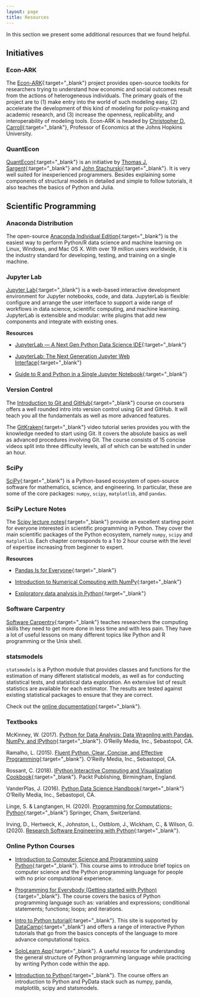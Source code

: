 ```yaml
---
layout: page
title: Resources
---
```


In this section we present some additional resources that we found helpful.

## Initiatives

### Econ-ARK

The [Econ-ARK](https://econ-ark.org){:target="_blank"} project provides open-source toolkits for researchers trying to understand how economic and social outcomes result from the actions of heterogeneous individuals. The primary goals of the project are to (1) make entry into the world of such modeling easy, (2) accelerate the development of this kind of modeling for policy-making and academic research, and (3) increase the openness, replicability, and interoperability of modeling tools. Econ-ARK is headed by [Christopher D. Carroll](http://www.econ2.jhu.edu/people/ccarroll/){:target="_blank"}, Professor of Economics at the Johns Hopkins University.

### QuantEcon

[QuantEcon](https://lectures.quantecon.org/py){:target="_blank"} is an initiative by [Thomas J. Sargent](http://www.tomsargent.com/){:target="_blank"} and [John Stachurski](http://johnstachurski.net){:target="_blank"}. It is very well suited for inexperienced programmers. Besides explaining some components of structural models in detailed and simple to follow tutorials, it also teaches the basics of Python and Julia.

## Scientific Programming

### Anaconda Distribution

The open-source [Anaconda Individual Edition](https://www.anaconda.com/distribution){:target="_blank"} is the easiest way to perform Python/R data science and machine learning on Linux, Windows, and Mac OS X. With over 19 million users worldwide, it is the industry standard for developing, testing, and training on a single machine.

### Jupyter Lab

[Jupyter Lab](https://jupyterlab.readthedocs.io){:target="_blank"} is a web-based interactive development environment for Jupyter notebooks, code, and data. JupyterLab is flexible: configure and arrange the user interface to support a wide range of workflows in data science, scientific computing, and machine learning. JupyterLab is extensible and modular: write plugins that add new components and integrate with existing ones.

**Resources**

* [JupyterLab — A Next Gen Python Data Science IDE](https://towardsdatascience.com/jupyterlab-a-next-gen-python-data-science-ide-562d216b023d){:target="_blank"}

* [JupyterLab: The Next Generation Jupyter Web Interface](https://youtu.be/ctOM-Gza04Y){:target="_blank"}

* [Guide to R and Python in a Single Jupyter Notebook](https://towardsdatascience.com/guide-to-r-and-python-in-a-single-jupyter-notebook-ff12532eb3ba){:target="_blank"}

### Version Control

The [Introduction to Git and GitHub](https://www.coursera.org/learn/introduction-git-github){:target="_blank"} course on coursera offers a well rounded intro into version control using Git and GitHub. It will teach you all the fundamentals as well as more advanced features.

The [GitKraken](https://www.gitkraken.com/resources/learn-git){:target="_blank"} video tutorial series provides you with the knowledge needed to start using Git. It covers the absolute basics as well as advanced procedures involving Git. The course consists of 15 concise videos split into three difficulty levels, all of which can be watched in under an hour.

### SciPy

[SciPy](https://www.scipy.org){:target="_blank"} is a Python-based ecosystem of open-source software for mathematics, science, and engineering. In particular, these are some of the core packages: ``numpy``, ``scipy``, ``matplotlib``, and ``pandas``.

### SciPy Lecture Notes

The [Scipy lecture notes](https://scipy-lectures.org){:target="_blank"} provide an excellent starting point for everyone interested in scientific programming in Python. They cover the main scientific packages of the Python ecosystem, namely ``numpy``, ``scipy`` and ``matplotlib``. Each chapter corresponds to a 1 to 2 hour course with the level of expertise increasing from beginner to expert.

**Resources**

* [Pandas Is for Everyone](https://youtu.be/3qDhDXNRgHE){:target="_blank"}

* [Introduction to Numerical Computing with NumPy](https://youtu.be/ZB7BZMhfPgk){:target="_blank"}

* [Exploratory data analysis in Python](https://youtu.be/W5WE9Db2RLU){:target="_blank"}

### Software Carpentry

[Software Carpentry](https://software-carpentry.org){:target="_blank"} teaches researchers the computing skills they need to get more done in less time and with less pain. They have a lot of useful lessons on many different topics like Python and R programming or the Unix shell.

### statsmodels

``statsmodels`` is a Python module that provides classes and functions for the estimation of many different statistical models, as well as for conducting statistical tests, and statistical data exploration. An extensive list of result statistics are available for each estimator. The results are tested against existing statistical packages to ensure that they are correct.

Check out the [online documentation](https://www.statsmodels.org){:target="_blank"}.

### Textbooks

McKinney, W. (2017). [Python for Data Analysis: Data Wragnling with Pandas, NumPy, and IPython](https://www.oreilly.com/library/view/python-for-data/9781491957653/){:target="_blank"}. O’Reilly Media, Inc., Sebastopol, CA.

Ramalho, L. (2015). [Fluent Python. Clear, Concise, and Effective Programming](https://www.oreilly.com/library/view/fluent-python/9781491946237/){:target="_blank"}. O’Reilly Media, Inc., Sebastopol, CA.

Rossant, C. (2018). [IPython Interactive Computing and Visualization Cookbook](https://www.packtpub.com/eu/big-data-and-business-intelligence/ipython-interactive-computing-and-visualization-cookbook-second-e){:target="_blank"}. Packt Publishing, Birmingham, England.

VanderPlas, J. (2016). [Python Data Science Handbook](https://www.oreilly.com/library/view/python-data-science/9781491912126){:target="_blank"} O’Reilly Media, Inc., Sebastopol, CA.

Linge, S. & Langtangen, H. (2020). [Programming for Computations-Python](https://link.springer.com/book/10.1007/978-3-030-16877-3#about){:target="_blank"} Springer, Cham, Switzerland.

Irving, D., Hertweck, K., Johnston, L., Ostblom, J., Wickham, C., & Wilson, G. (2020). [Research Software Engineering with Python](https://merely-useful.github.io/py-rse/){:target="_blank"}.
 
### Online Python Courses 

* [Introduction to Computer Science and Programming using Python](https://www.edx.org/course/introduction-to-computer-science-and-programming-7?source=aw&awc=6798_1604963249_06012d1fde21c03cba62cce9a5ceabde&utm_source=aw&utm_medium=affiliate_partner&utm_content=text-link&utm_term=78888_Skimlinks){:target="_blank"}. This course aims to introduce brief topics on computer science and the Python programming language for people with no prior computational experience. 

* [Programming for Everybody (Getting started with Python)](https://www.coursera.org/learn/python?specialization=python){:target="_blank"}. The course covers the basics of Python programming language such as: variables and expressions; conditional statements; functions; loops; and iterations.

* [Intro to Python tutorial](https://www.learnpython.org/){:target="_blank"}. This site is supported by [DataCamp](https://www.datacamp.com/){:target="_blank"} and offers a range of interactive Python tutorials that go from the basics concepts of the language to more advance computational topics.

* [SoloLearn App](https://www.sololearn.com/){:target="_blank"}. A useful resorce for understanding the general structure of Python programming language while practicing by writing Python code within the app.

* [Introduction to Python](https://www.youtube.com/playlist?list=PLVR_rJLcetzkqoeuhpIXmG9uQCtSoGBz1){:target="_blank"}. The course offers an introduction to Python and PyData stack such as numpy, panda, matplotlib, scipy and statsmodels. 

